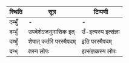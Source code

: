 | स्थिति | सूत्र | टिप्पणी |
| ----- | ------- | ------ |
| दम्भुँ | - | - |
| दम्भुँ | उपदेशेऽजनुनासिक इत् | उँ-इत्यस्य इत्संज्ञा |
| दम्भुँ | शेषात् कर्तरि परस्मैपदम् | इति परस्मैपदम् |
| दम्भ् | तस्य लोपः | इत्संज्ञकस्य लोपः |
